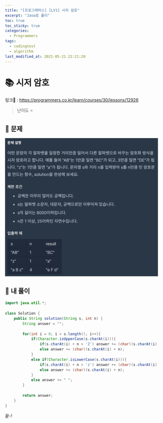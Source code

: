 ```yaml
---
title: "[프로그래머스] [LV1] 시저 암호"
excerpt: "Java로 풀이"
toc: true
toc_sticky: true
categories:
  - Programmers
tags:
  - codingtest
  - algorithm
last_modified_at: 2021-05-21 22:21:20
---
```


# 📚 시저 암호
  
링크📎 : <https://programmers.co.kr/learn/courses/30/lessons/12926>  

>난이도 ⭐️
  
## 📖 문제  
  
![이미지](/assets/images/Programmers/Lv1/32-1.png)
  
## 📝 내 풀이  
  
```java  
import java.util.*;

class Solution {
    public String solution(String s, int n) {
        String answer = "";
        
        for(int i = 0; i < s.length(); i++){
            if(Character.isUpperCase(s.charAt(i))){
                if(s.charAt(i) + n > 'Z') answer += (char)(s.charAt(i) + n - 1 - 'Z' + 'A');
                else answer += (char)(s.charAt(i) + n);
            }
            else if(Character.isLowerCase(s.charAt(i))){
                if(s.charAt(i) + n > 'z') answer += (char)(s.charAt(i) + n - 1 - 'z' + 'a');
                else answer += (char)(s.charAt(i) + n);
            }
            else answer += " ";
        }
        
        return answer;
    }
}
```  
  
끝-!
